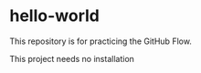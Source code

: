 # hello-world
This repository is for practicing the GitHub Flow.

This project needs no installation